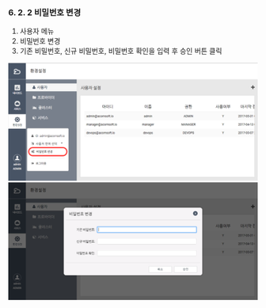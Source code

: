 ### 6. 2. 2 비밀번호 변경

1. 사용자 메뉴
2. 비밀번호 변경
3. 기존 비밀번호, 신규 비밀번호, 비밀번호 확인을 입력 후 승인 버튼 클릭

![](/assets/user_pw_change.png)![](/assets/user_pw_change_popup.png)

